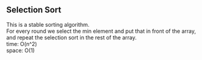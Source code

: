## Selection Sort
This is a stable sorting algorithm.<br>
For every round we select the min element and put that in front of the array, and repeat the selection sort in the rest of the array.<br>
time: O(n^2)<br>
space: O(1)